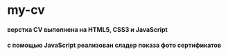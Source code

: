 # my-cv
#### верстка CV выполнена на HTML5, CSS3 и JavaScript


#### с помощью JavaScript реализован сладер показа фото сертификатов